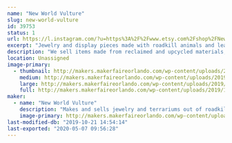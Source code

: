 ```yaml
---
name: "New World Vulture"
slug: new-world-vulture
id: 39753
status: 1
url: https://l.instagram.com/?u=https%3A%2F%2Fwww.etsy.com%2Fshop%2FNewWorldVultureCo%3Fref%3Dsearch_shop_redirect&e=ATNlAISGAwdIsK0noBX__NBIm2YrbQl5ctTpnNDDWrs00qj_xD8Gychx9P3LfAhp9ky_4dd9eXd_3zOZepIdnpOKPbw6bBza
excerpt: "Jewelry and display pieces made with roadkill animals and leather"
description: "We sell items made from reclaimed and upcycled materials, from lamps made with rabbit skulls to witches brooms designed with art in mind"
location: Unassigned
image-primary:
  - thumbnail: http://makers.makerfaireorlando.com/wp-content/uploads/2019/10/tcyxoe-preview-150x150.png
    medium: http://makers.makerfaireorlando.com/wp-content/uploads/2019/10/tcyxoe-preview-300x300.png
    large: http://makers.makerfaireorlando.com/wp-content/uploads/2019/10/tcyxoe-preview.png
    full: http://makers.makerfaireorlando.com/wp-content/uploads/2019/10/tcyxoe-preview.png
maker:
  - name: "New World Vulture"
    description: "Makes and sells jewelry and terrariums out of roadkill animal bones and leather"
    image-primary: http://makers.makerfaireorlando.com/wp-content/uploads/2019/10/IMG_20190927_162009_929-1.jpg
last-modified-db: "2019-10-21 14:54:14"
last-exported: "2020-05-07 09:56:28"
---
```

